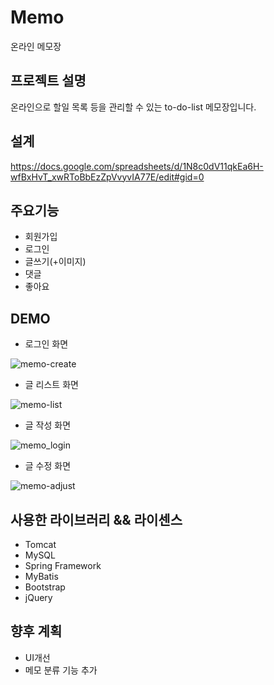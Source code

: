 # Memo
온라인 메모장

프로젝트 설명
---------
온라인으로 할일 목록 등을 관리할 수 있는 to-do-list 메모장입니다.

설계
---
https://docs.google.com/spreadsheets/d/1N8c0dV11qkEa6H-wfBxHvT_xwRToBbEzZpVvyvIA77E/edit#gid=0


주요기능
------
* 회원가입
* 로그인
* 글쓰기(+이미지)
* 댓글
* 좋아요


DEMO
-----
* 로그인 화면  

![memo-create](https://user-images.githubusercontent.com/83801879/137288284-6813c344-b236-4e78-836e-370a4cf01cd2.png)

* 글 리스트 화면  

![memo-list](https://user-images.githubusercontent.com/83801879/137288359-82e51e6b-6c25-468f-b682-210b9defd574.png)

* 글 작성 화면  

![memo_login](https://user-images.githubusercontent.com/83801879/137288073-a8f77416-ffdb-406d-8682-dbe5c5cbcafe.png)

* 글 수정 화면  

![memo-adjust](https://user-images.githubusercontent.com/83801879/137288154-e71a7d3b-da24-41cb-9769-9e6736622add.png)

사용한 라이브러리 && 라이센스
-----------------------
* Tomcat
* MySQL
* Spring Framework
* MyBatis
* Bootstrap
* jQuery

향후 계획
------
* UI개선
* 메모 분류 기능 추가
